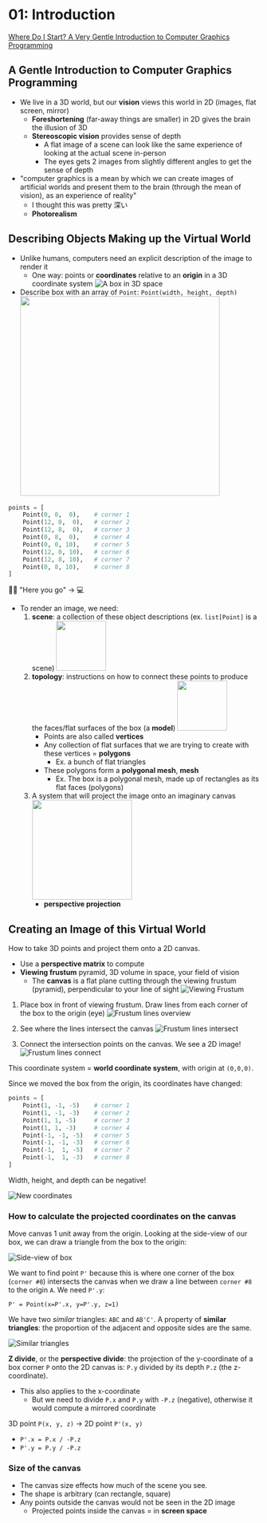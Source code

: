 # 01: Introduction
[Where Do I Start? A Very Gentle Introduction to Computer Graphics Programming](https://www.scratchapixel.com/lessons/3d-basic-rendering/get-started)

## A Gentle Introduction to Computer Graphics Programming
* We live in a 3D world, but our **vision** views this world in 2D (images, flat screen, mirror)
  * **Foreshortening** (far-away things are smaller) in 2D gives the brain the illusion of 3D
  * **Stereoscopic vision** provides sense of depth
    * A flat image of a scene can look like the same experience of looking at the actual scene in-person
    * The eyes gets 2 images from slightly different angles to get the sense of depth
* "computer graphics is a mean by which we can create images of artificial worlds and present them to the brain (through the mean of vision), as an experience of reality"
  * I thought this was pretty 深い
  * **Photorealism**

## Describing Objects Making up the Virtual World
* Unlike humans, computers need an explicit description of the image to render it
  * One way: points or **coordinates** relative to an **origin** in a 3D coordinate system
![A box in 3D space](images/it-is-a-box.png)
* Describe box with an array of `Point`: `Point(width, height, depth)`
<img src="images/box-points.png" width="400px"><br>
```python
points = [
    Point(0, 0,  0),    # corner 1
    Point(12, 0,  0),   # corner 2
    Point(12, 8,  0),   # corner 3
    Point(0, 8,  0),    # corner 4
    Point(0, 0, 10),    # corner 5
    Point(12, 0, 10),   # corner 6
    Point(12, 8, 10),   # corner 7 
    Point(0, 8, 10),    # corner 8
]
```
💁‍♀️ "Here you go" -> 💻
* To render an image, we need:
  1. **scene**: a collection of these object descriptions (ex. `list[Point]` is a scene)
        <img src="images/box-step-1.png" width=100px>
  2. **topology**: instructions on how to connect these points to produce the faces/flat surfaces of the box (a **model**) <img src="images/box-step-2.png" width=100px>
     * Points are also called **vertices**
     * Any collection of flat surfaces that we are trying to create with these vertices = **polygons**
       * Ex. a bunch of flat triangles
     * These polygons form a **polygonal mesh**, **mesh**
       * Ex. The box is a polygonal mesh, made up of rectangles as its flat faces (polygons)
  3. A system that will project the image onto an imaginary canvas <img src="images/box-step-3.png" width=200px>
     * **perspective projection**

## Creating an Image of this Virtual World
How to take 3D points and project them onto a 2D canvas.
* Use a **perspective matrix** to compute
* **Viewing frustum** pyramid, 3D volume in space, your field of vision
  * The **canvas** is a flat plane cutting through the viewing frustum (pyramid), perpendicular to your line of sight
![Viewing Frustum](images/viewing-frustum.png)
1. Place box in front of viewing frustum. Draw lines from each corner of the box to the origin (eye)
![Frustum lines overview](images/frustum-lines-overview.png)

2. See where the lines intersect the canvas
![Frustum lines intersect](images/frustum-lines-intersect.png)

3. Connect the intersection points on the canvas. We see a 2D image!
![Frustum lines connect](images/frustum-lines-connect-2d.png)

This coordinate system = **world coordinate system**, with origin at `(0,0,0)`.

Since we moved the box from the origin, its coordinates have changed:
```python
points = [
    Point(1, -1, -5)    # corner 1 
    Point(1, -1, -3)    # corner 2
    Point(1, 1, -5)     # corner 3
    Point(1, 1, -3)     # corner 4
    Point(-1, -1, -5)   # corner 5
    Point(-1, -1, -3)   # corner 6
    Point(-1,  1, -5)   # corner 7
    Point(-1,  1, -3)   # corner 8
]
```
Width, height, and depth can be negative!

![New coordinates](images/new-coordinates.png)

### How to calculate the projected coordinates on the canvas
Move canvas 1 unit away from the origin. Looking at the side-view of our box, we can draw a triangle from the box to the origin:

![Side-view of box](images/side-view.png)

We want to find point `P'` because this is where one corner of the box (`corner #8`) intersects the canvas when we draw a line between `corner #8` to the origin `A`. We need `P'.y`:
```
P' = Point(x=P'.x, y=P'.y, z=1)
```

We have two *similar* triangles: `ABC` and `AB'C'`. A property of **similar triangles**: the proportion of the adjacent and opposite sides are the same.

![Similar triangles](images/similar-triangles.png)

**Z divide**, or the **perspective divide**: the projection of the y-coordinate of a box corner `P` onto the 2D canvas is: `P.y` divided by its depth `P.z` (the z-coordinate).
* This also applies to the x-coordinate
  * But we need to divide `P.x` and `P.y` with `-P.z` (negative), otherwise it would compute a mirrored coordinate

3D point `P(x, y, z)` -> 2D point `P'(x, y)`
* `P'.x = P.x / -P.z`
* `P'.y = P.y / -P.z`

### Size of the canvas
* The canvas size effects how much of the scene you see.
* The shape is arbitrary (can rectangle, square)
* Any points outside the canvas would not be seen in the 2D image
    * Projected points inside the canvas = in **screen space**
